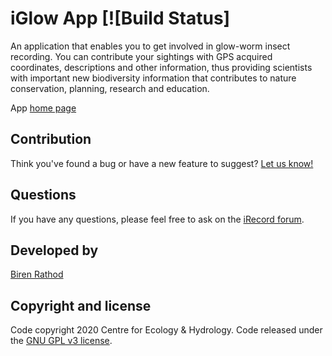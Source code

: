 # iGlow App [![Build Status]

An application that enables you to get involved in glow-worm insect
recording. You can contribute your sightings with GPS acquired coordinates,
descriptions and other information, thus providing scientists with important
new biodiversity information that contributes to nature conservation,
planning, research and education.

App [home page](https://www.firefliesandglow-worms.co.uk/)

## Contribution

Think you've found a bug or have a new feature to suggest?
[Let us know!](https://github.com/NERC-CEH/iglow-app/issues)

## Questions

If you have any questions, please feel free to ask on the
[iRecord forum](https://www.brc.ac.uk/irecord/forum/26).


## Developed by

[Biren Rathod](https://www.ceh.ac.uk/staff/biren-rathod)


## Copyright and license

Code copyright 2020 Centre for Ecology & Hydrology.
Code released under the [GNU GPL v3 license](LICENSE).

